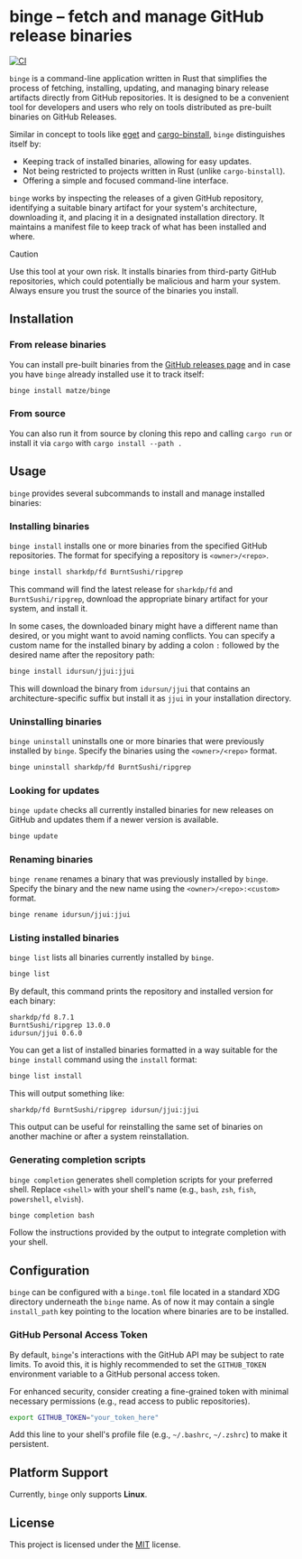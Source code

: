 # binge – fetch and manage GitHub release binaries

[![CI](https://github.com/matze/binge/actions/workflows/ci.yml/badge.svg)](https://github.com/matze/binge/actions/workflows/ci.yml)

`binge` is a command-line application written in Rust that simplifies the
process of fetching, installing, updating, and managing binary release artifacts
directly from GitHub repositories. It is designed to be a convenient tool for
developers and users who rely on tools distributed as pre-built binaries on
GitHub Releases.

Similar in concept to tools like [eget](https://github.com/zyedidia/eget) and
[cargo-binstall](https://github.com/cargo-bins/cargo-binstall), `binge`
distinguishes itself by:

* Keeping track of installed binaries, allowing for easy updates.
* Not being restricted to projects written in Rust (unlike `cargo-binstall`).
* Offering a simple and focused command-line interface.

`binge` works by inspecting the releases of a given GitHub repository,
identifying a suitable binary artifact for your system's architecture,
downloading it, and placing it in a designated installation directory. It
maintains a manifest file to keep track of what has been installed and where.

> [!CAUTION]
> Use this tool at your own risk. It installs binaries from third-party GitHub
> repositories, which could potentially be malicious and harm your system.
> Always ensure you trust the source of the binaries you install.

## Installation

### From release binaries

You can install pre-built binaries from the [GitHub releases
page](https://github.com/matze/binge/releases) and in case you have `binge`
already installed use it to track itself:

```bash
binge install matze/binge
```

### From source

You can also run it from source by cloning this repo and calling `cargo run` or
install it via `cargo` with `cargo install --path .`


## Usage

`binge` provides several subcommands to install and manage installed binaries:

### Installing binaries

`binge install` installs one or more binaries from the specified GitHub
repositories. The format for specifying a repository is `<owner>/<repo>`.

```bash
binge install sharkdp/fd BurntSushi/ripgrep
```

This command will find the latest release for `sharkdp/fd` and
`BurntSushi/ripgrep`, download the appropriate binary artifact for your system,
and install it.

In some cases, the downloaded binary might have a different name than desired,
or you might want to avoid naming conflicts. You can specify a custom name for
the installed binary by adding a colon `:` followed by the desired name after
the repository path:

```bash
binge install idursun/jjui:jjui
```

This will download the binary from `idursun/jjui` that contains an
architecture-specific suffix but install it as `jjui` in your installation
directory.

### Uninstalling binaries

`binge uninstall` uninstalls one or more binaries that were previously installed
by `binge`. Specify the binaries using the `<owner>/<repo>` format.

```bash
binge uninstall sharkdp/fd BurntSushi/ripgrep
```

### Looking for updates

`binge update` checks all currently installed binaries for new releases on
GitHub and updates them if a newer version is available.

```bash
binge update
```

### Renaming binaries

`binge rename` renames a binary that was previously installed by `binge`.
Specify the binary and the new name using the `<owner>/<repo>:<custom>` format.

```bash
binge rename idursun/jjui:jjui
```

### Listing installed binaries

`binge list` lists all binaries currently installed by `binge`.

```bash
binge list
```

By default, this command prints the repository and installed version for each binary:

```
sharkdp/fd 8.7.1
BurntSushi/ripgrep 13.0.0
idursun/jjui 0.6.0
```

You can get a list of installed binaries formatted in a way suitable for the
`binge install` command using the `install` format:

```bash
binge list install
```

This will output something like:

```
sharkdp/fd BurntSushi/ripgrep idursun/jjui:jjui
```

This output can be useful for reinstalling the same set of binaries on another
machine or after a system reinstallation.

### Generating completion scripts

`binge completion` generates shell completion scripts for your preferred shell.
Replace `<shell>` with your shell's name (e.g., `bash`, `zsh`, `fish`,
`powershell`, `elvish`).

```bash
binge completion bash
```

Follow the instructions provided by the output to integrate completion with your
shell.


## Configuration

`binge` can be configured with a `binge.toml` file located in a standard XDG
directory underneath the `binge` name. As of now it may contain a single
`install_path` key pointing to the location where binaries are to be installed.


### GitHub Personal Access Token

By default, `binge`'s interactions with the GitHub API may be subject to rate
limits. To avoid this, it is highly recommended to set the `GITHUB_TOKEN`
environment variable to a GitHub personal access token.

For enhanced security, consider creating a fine-grained token with minimal
necessary permissions (e.g., read access to public repositories).

```bash
export GITHUB_TOKEN="your_token_here"
```

Add this line to your shell's profile file (e.g., `~/.bashrc`, `~/.zshrc`) to
make it persistent.

## Platform Support

Currently, `binge` only supports **Linux**.

## License

This project is licensed under the [MIT](./LICENSE) license.
